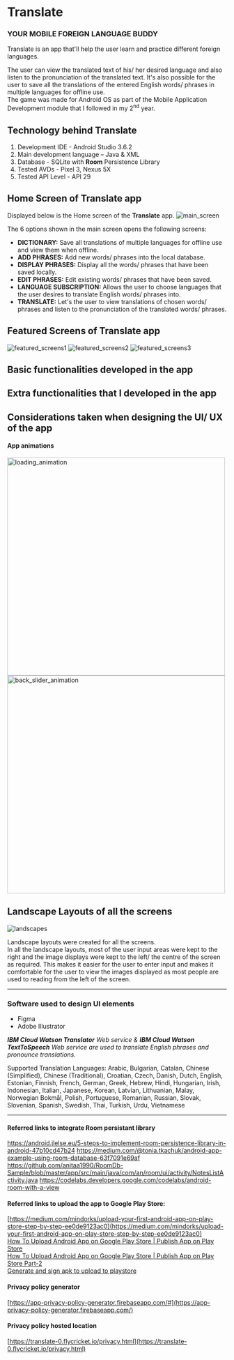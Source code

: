 # Translate

### YOUR MOBILE FOREIGN LANGUAGE BUDDY

Translate is an app that'll help the user learn and practice different foreign languages.

The user can view the translated text of his/ her desired language and also listen to the pronunciation of the translated text. It's also possible for the user to save all the translations of the entered English words/ phrases in multiple languages for offline use.
</br>The game was made for Android OS as part of the Mobile Application Development module that I followed in my 2<sup>nd</sup> year.

## Technology behind Translate
1. Development IDE - Android Studio 3.6.2
2. Main development language – Java &amp; XML
3. Database - SQLite with **Room** Persistence Library
4. Tested AVDs - Pixel 3, Nexus 5X
5. Tested API Level - API 29


## Home Screen of Translate app
Displayed below is the Home screen of the **Translate** app.
![main_screen](doc_resources/main_screen.png)

The 6 options shown in the main screen opens the following screens:
- **DICTIONARY:** Save all translations of multiple languages for offline use and view them when offline.
- **ADD PHRASES:** Add new words/ phrases into the local database.
- **DISPLAY PHRASES:** Display all the words/ phrases that have been saved locally.
- **EDIT PHRASES:** Edit existing words/ phrases that have been saved.
- **LANGUAGE SUBSCRIPTION:** Allows the user to choose languages that the user desires to translate English words/ phrases into.
- **TRANSLATE:** Let's the user to view translations of chosen words/ phrases and listen to the pronunciation of the translated words/ phrases.

## Featured Screens of Translate app
![featured_screens1](doc_resources/portrait_1.png)
![featured_screens2](doc_resources/portrait_2.png)
![featured_screens3](doc_resources/portrait_3.png)

## Basic functionalities developed in the app


## Extra functionalities that I developed in the app


## Considerations taken when designing the UI/ UX of the app

#### App animations
<span>
    <img src="doc_resources/loading_animation.gif" height="500px" alt="loading_animation" />
    <img src="doc_resources/back_slider_animation.gif" height="500px" alt="back_slider_animation" />
</span>

## Landscape Layouts of all the screens
![landscapes](doc_resources/landscape.png)

Landscape layouts were created for all the screens.
<br/>In all the landscape layouts, most of the user input areas were kept to the right and the image displays were kept to the left/ the centre of the screen as required. This makes it easier for the user to enter input and makes it comfortable for the user to view the images displayed as most people are used to reading from the left of the screen.

---


### Software used to design UI elements
- Figma
- Adobe Illustrator 
 
 
 _**IBM Cloud Watson Translator** Web service & **IBM Cloud Watson TextToSpeech** Web service are used to translate English phrases and pronounce translations._
 
 Supported Translation Languages:
Arabic, Bulgarian, Catalan, Chinese (Simplified), Chinese (Traditional), Croatian, Czech, Danish, Dutch, English, Estonian, Finnish, French, German, Greek, Hebrew, Hindi, Hungarian, Irish, Indonesian, Italian, Japanese, Korean, Latvian, Lithuanian, Malay, Norwegian Bokmål, Polish, Portuguese, Romanian, Russian, Slovak, Slovenian, Spanish, Swedish, Thai, Turkish, Urdu, Vietnamese
 
 ---
 
#### Referred links to integrate Room persistant library 
https://android.jlelse.eu/5-steps-to-implement-room-persistence-library-in-android-47b10cd47b24
https://medium.com/@tonia.tkachuk/android-app-example-using-room-database-63f7091e69af
https://github.com/anitaa1990/RoomDb-Sample/blob/master/app/src/main/java/com/an/room/ui/activity/NotesListActivity.java
https://codelabs.developers.google.com/codelabs/android-room-with-a-view

 
#### Referred links to upload the app to Google Play Store:
[https://medium.com/mindorks/upload-your-first-android-app-on-play-store-step-by-step-ee0de9123ac0](https://medium.com/mindorks/upload-your-first-android-app-on-play-store-step-by-step-ee0de9123ac0)
</br>[How To Upload Android App on Google Play Store | Publish App on Play Store](https://www.youtube.com/watch?v=8v0r_6mYgF8)
</br>[How To Upload Android App on Google Play Store | Publish App on Play Store Part-2](https://www.youtube.com/watch?v=YWfKnswgd4k)
<br/>[Generate and sign apk to upload to playstore](https://developer.android.com/studio/publish/app-signing#sign-apk)

#### Privacy policy generator
[https://app-privacy-policy-generator.firebaseapp.com/#](https://app-privacy-policy-generator.firebaseapp.com/)

#### Privacy policy hosted location
[https://translate-0.flycricket.io/privacy.html](https://translate-0.flycricket.io/privacy.html)
